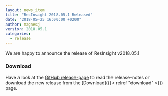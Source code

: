 ```yaml
---
layout: news_item
title: "ResInsight 2018.05.1 Released"
date: "2018-05-25 16:00:00 +0200"
author: magnesj
version: 2018.05.1
categories: 
  - release
---
```

We are happy to announce the release of ResInsight v2018.05.1

### Download
Have a look at the [GitHub release-page](https://github.com/OPM/ResInsight/releases) to read the release-notes 
or download the new release from the [Download]({{< relref "download" >}}) page.
